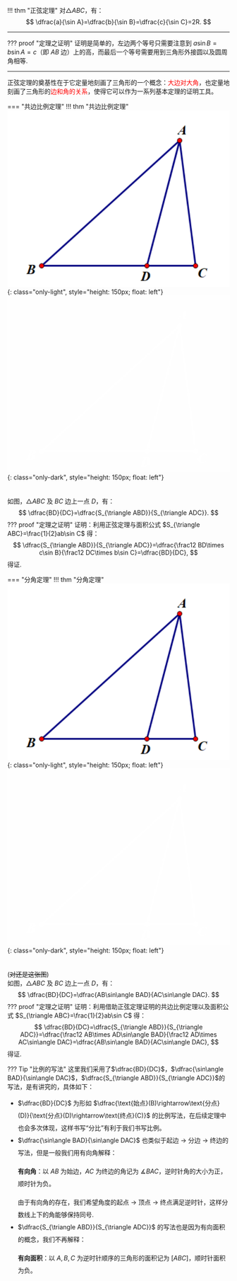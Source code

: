 !!! thm "正弦定理"
    对$\triangle ABC$，有： $$ \dfrac{a}{\sin A}=\dfrac{b}{\sin B}=\dfrac{c}{\sin C}=2R. $$

---

??? proof "定理之证明"
    证明是简单的，左边两个等号只需要注意到 $a\sin B=b\sin A=c$（即 $AB$ 边）上的高，而最后一个等号需要用到三角形外接圆以及圆周角相等.

---

正弦定理的奠基性在于它定量地刻画了三角形的一个概念：<span style="color:red;">大边对大角</span>，也定量地刻画了三角形的<span style="color:red;">边和角的关系</span>，使得它可以作为一系列基本定理的证明工具。

=== "共边比例定理"
    !!! thm "共边比例定理"
        ![](../../../assets/images/fen_default.png){: class="only-light", style="height: 150px; float: left"}
        ![](../../../assets/images/fen_slate.png){: class="only-dark", style="height: 150px; float: left"}
        <div style="height: 1.5em;"></div>
        如图，$\triangle ABC$ 及 $BC$ 边上一点 $D$，有：$$ \dfrac{BD}{DC}=\dfrac{S_{\triangle ABD}}{S_{\triangle ADC}}. $$
    ??? proof "定理之证明"
        <span id="共边比例定理">
            证明：利用正弦定理与面积公式 $S_{\triangle ABC}=\frac{1}{2}ab\sin C$ 得：
        </span>
        $$ \dfrac{S_{\triangle ABD}}{S_{\triangle ADC}}=\dfrac{\frac12 BD\times c\sin B}{\frac12 DC\times b\sin C}=\dfrac{BD}{DC}, $$ 得证.

=== "分角定理"
    !!! thm "分角定理"
        ![](../../../assets/images/fen_default.png){: class="only-light", style="height: 150px; float: left"}
        ![](../../../assets/images/fen_slate.png){: class="only-dark", style="height: 150px; float: left"}
        <div style="height: 1.5em;"></div>
        (<s>对还是这张图</s>)<br>
        如图，$\triangle ABC$ 及 $BC$ 边上一点 $D$，有：$$ \dfrac{BD}{DC}=\dfrac{AB\sin\angle BAD}{AC\sin\angle DAC}. $$
    ??? proof "定理之证明"
        <span id="分角定理">
            证明：利用借助正弦定理证明的共边比例定理以及面积公式 $S_{\triangle ABC}=\frac{1}{2}ab\sin C$ 得：
        </span>
        $$ \dfrac{BD}{DC}=\dfrac{S_{\triangle ABD}}{S_{\triangle ADC}}=\dfrac{\frac12 AB\times AD\sin\angle BAD}{\frac12 AD\times AC\sin\angle DAC}=\dfrac{AB\sin\angle BAD}{AC\sin\angle DAC}, $$ 得证.

??? Tip "比例的写法"
    这里我们采用了$\dfrac{BD}{DC}$，$\dfrac{\sin\angle BAD}{\sin\angle DAC}$，$\dfrac{S_{\triangle ABD}}{S_{\triangle ADC}}$的写法，是有讲究的，具体如下：
    <ul style="line-height: 2;">
        <li>
            $\dfrac{BD}{DC}$ 为形如 $\dfrac{\text{始点}(B)\rightarrow\text{分点}(D)}{\text{分点}(D)\rightarrow\text{终点}(C)}$ 的比例写法，在后续定理中也会多次体现，这样书写“分比”有利于我们书写比例。
        </li>
        <div id="有向角">
        <li>
            $\dfrac{\sin\angle BAD}{\sin\angle DAC}$ 也类似于起边 $\rightarrow$ 分边 $\rightarrow$ 终边的写法，但是一般我们用有向角解释：<br>
            <p>**有向角**：以 $AB$ 为始边，$AC$ 为终边的角记为 $\measuredangle BAC$，逆时针角的大小为正，顺时针为负。</p>
            由于有向角的存在，我们希望角度的起点 $\rightarrow$ 顶点 $\rightarrow$ 终点满足逆时针，这样分数线上下的角能够保持同号.
        </li>
        </div>
        <div id="有向面积">
        <li>
            $\dfrac{S_{\triangle ABD}}{S_{\triangle ADC}}$ 的写法也是因为有向面积的概念，我们不再解释：<br>
            <p>**有向面积**：以 $A,B,C$ 为逆时针顺序的三角形的面积记为 $[A B C]$，顺时针面积为负。</p>
        </li>
        </div>
    </ul>
